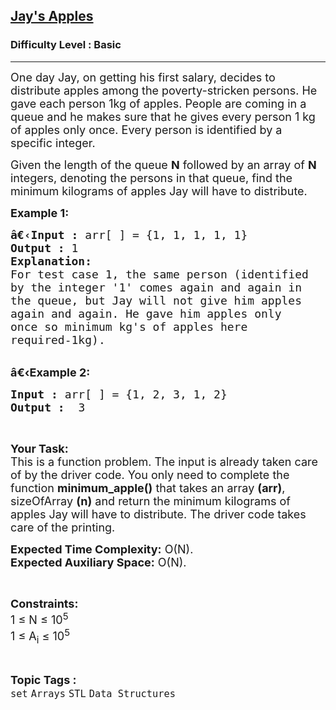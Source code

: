 <h2><a href="https://practice.geeksforgeeks.org/problems/jays-apples2724/1?page=2&difficulty[]=-1&category[]=Arrays&sortBy=accuracy">Jay's Apples</a></h2><h3>Difficulty Level : Basic</h3><hr><div class="problems_problem_content__Xm_eO"><p><span style="font-size:18px">One day Jay, on getting his first salary, decides to distribute apples among the poverty-stricken persons. He gave each person 1kg of apples. People are coming in a queue&nbsp;and he makes sure that he gives every person 1 kg of apples only once. Every person is identified by a specific integer.</span></p>

<p><span style="font-size:18px">Given the length of the queue <strong>N</strong> followed by an array of <strong>N</strong> integers, denoting the persons in that queue, find the minimum kilograms of apples Jay will have to distribute.</span></p>

<p><span style="font-size:18px"><strong>Example 1:</strong></span></p>

<pre><span style="font-size:18px"><strong>â€‹Input :</strong> arr[ ] = {1, 1, 1, 1, 1}
<strong>Output :</strong> 1
<strong>Explanation:</strong>
For test case 1, the same person (identified 
by the integer '1' comes again and again in 
the queue, but Jay will not give him apples 
again and again. He gave him apples only 
once so minimum kg's of apples here 
required-1kg).
</span></pre>

<p><br>
<span style="font-size:18px"><strong>â€‹Example 2:</strong></span></p>

<pre><span style="font-size:18px"><strong>Input :</strong> arr[ ] = {1, 2, 3, 1, 2} <strong>
Output :</strong>  3 </span></pre>

<p>&nbsp;</p>

<p><span style="font-size:18px"><strong>Your Task:</strong><br>
This is a function problem. The input is already taken care of by the driver code. You only need to complete the function <strong>minimum_apple()</strong> that takes an array <strong>(arr)</strong>, sizeOfArray <strong>(n)</strong>&nbsp;and return the minimum kilograms of apples Jay will have to distribute. The driver code takes care of the printing.</span></p>

<p><span style="font-size:18px"><strong>Expected Time Complexity:</strong>&nbsp;O(N).<br>
<strong>Expected Auxiliary Space:</strong>&nbsp;O(N).</span></p>

<p>&nbsp;</p>

<p><span style="font-size:18px"><strong>Constraints:</strong><br>
1&nbsp;≤&nbsp;N&nbsp;≤&nbsp;10<sup>5</sup><br>
1&nbsp;≤&nbsp;A<sub>i</sub>&nbsp;≤&nbsp;10<sup>5</sup></span></p>
</div><br><p><span style=font-size:18px><strong>Topic Tags : </strong><br><code>set</code>&nbsp;<code>Arrays</code>&nbsp;<code>STL</code>&nbsp;<code>Data Structures</code>&nbsp;